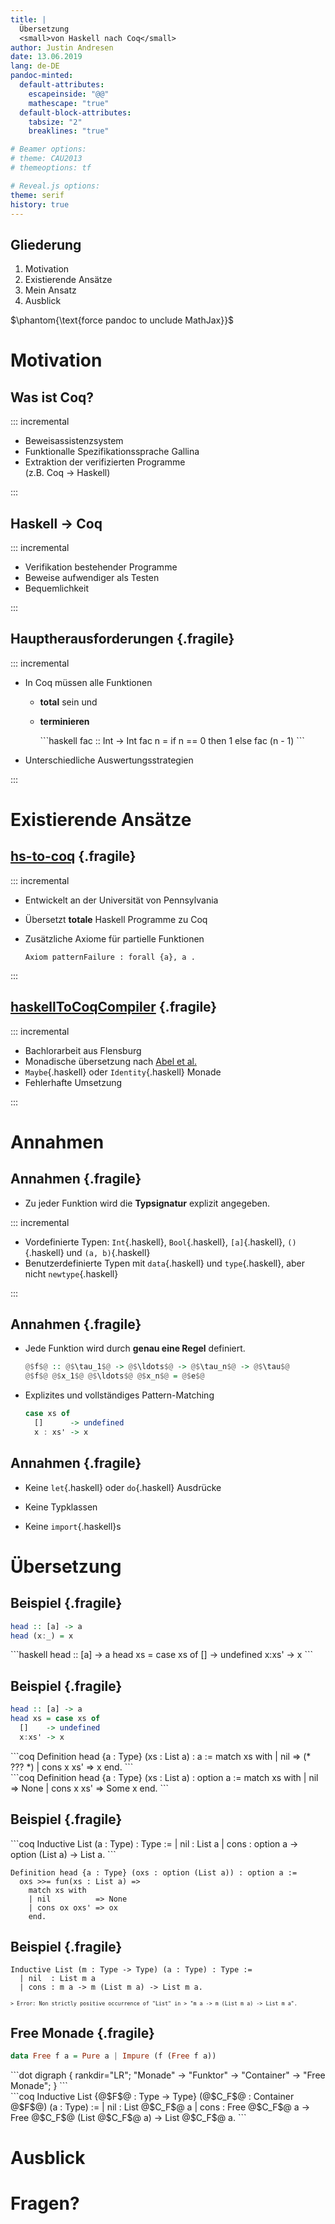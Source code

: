 ```yaml
---
title: |
  Übersetzung
  <small>von Haskell nach Coq</small>
author: Justin Andresen
date: 13.06.2019
lang: de-DE
pandoc-minted:
  default-attributes:
    escapeinside: "@@"
    mathescape: "true"
  default-block-attributes:
    tabsize: "2"
    breaklines: "true"

# Beamer options:
# theme: CAU2013
# themeoptions: tf

# Reveal.js options:
theme: serif
history: true
---
```


## Gliederung

1. Motivation
2. Existierende Ansätze
3. Mein Ansatz
4. Ausblick

$\phantom{\text{force pandoc to unclude MathJax}}$

# Motivation

<!--
  - Was ist Coq?
  - Warum Haskell zu Coq übersetzen?
  - Welche Hauptprobleme sind dabei zu lösen?
-->

## Was ist Coq?

::: incremental

- Beweisassistenzsystem
- Funktionalle Spezifikationssprache Gallina
- Extraktion der verifizierten Programme  
  (z.B. Coq → Haskell)

:::

## Haskell → Coq

::: incremental

- Verifikation bestehender Programme
- Beweise aufwendiger als Testen
- Bequemlichkeit

:::

## Hauptherausforderungen {.fragile}

::: incremental

- In Coq müssen alle Funktionen

    + **total** sein <span class="fragment" data-autoslide="1">und</span>

    + **terminieren**

        <div class="fragment">
        ```haskell
        fac :: Int -> Int
        fac n = if n == 0 then 1
                         else fac (n - 1)
        ```
        </div>

- Unterschiedliche Auswertungsstrategien

:::

# Existierende Ansätze

<!--
  - Welche Implementierungen existieren bereits?
  - Was sind die Probleme dieser existierenden Implementierungen?
  - Was soll meine Implementierung anders/besser machen?
-->

## [hs-to-coq](https://github.com/antalsz/hs-to-coq) {.fragile}

::: incremental

- Entwickelt an der Universität von Pennsylvania

- Übersetzt **totale** Haskell Programme zu Coq

- Zusätzliche Axiome für partielle Funktionen

    ```coq
    Axiom patternFailure : forall {a}, a .
    ```

:::

## [haskellToCoqCompiler](https://github.com/beje8442/haskellToCoqCompiler) {.fragile}

::: incremental

- Bachlorarbeit aus Flensburg
- Monadische übersetzung nach [Abel et al.](http://www2.tcs.ifi.lmu.de/~abel/haskell05.pdf)
- `Maybe`{.haskell} oder `Identity`{.haskell} Monade
- Fehlerhafte Umsetzung

:::

# Annahmen

<!--
  - Welche Haskell Features sollen unterstützt werden?
-->

## Annahmen {.fragile}

- Zu jeder Funktion wird die **Typsignatur** explizit angegeben.

::: incremental

- Vordefinierte Typen: `Int`{.haskell}, `Bool`{.haskell}, `[a]`{.haskell},
  `()`{.haskell} und `(a, b)`{.haskell}
- Benutzerdefinierte Typen mit `data`{.haskell} und `type`{.haskell},
  aber nicht `newtype`{.haskell}

:::

## Annahmen {.fragile}

- Jede Funktion wird durch **genau eine Regel** definiert.

    ```haskell
    @$f$@ :: @$\tau_1$@ -> @$\ldots$@ -> @$\tau_n$@ -> @$\tau$@
    @$f$@ @$x_1$@ @$\ldots$@ @$x_n$@ = @$e$@
    ```
- Explizites und vollständiges Pattern-Matching

    ```haskell
    case xs of
      []      -> undefined
      x : xs' -> x
    ```

## Annahmen {.fragile}

- Keine `let`{.haskell} oder `do`{.haskell} Ausdrücke

- Keine Typklassen

- Keine `import`{.haskell}s

# Übersetzung

## Beispiel {.fragile}

```haskell
head :: [a] -> a
head (x:_) = x
```

<div class="fragment">
```haskell
head :: [a] -> a
head xs = case xs of
  []    -> undefined
  x:xs' -> x
```
</div>

## Beispiel {.fragile}

```haskell
head :: [a] -> a
head xs = case xs of
  []    -> undefined
  x:xs' -> x
```

<div class="fragment">
```coq
Definition head {a : Type} (xs : List a) : a :=
  match xs with
  | nil        => (* ??? *)
  | cons x xs' => x
  end.
```
</div>

<div class="fragment">
```coq
Definition head {a : Type} (xs : List a) : option a :=
  match xs with
  | nil        => None
  | cons x xs' => Some x
  end.
```
</div>

## Beispiel {.fragile}

<div class="fragment">
```coq
Inductive List (a : Type) : Type :=
  | nil  : List a
  | cons : option a -> option (List a) -> List a.
```
</div>

```coq
Definition head {a : Type} (oxs : option (List a)) : option a :=
  oxs >>= fun(xs : List a) =>
    match xs with
    | nil          => None
    | cons ox oxs' => ox
    end.
```

## Beispiel {.fragile}

```coq
Inductive List (m : Type -> Type) (a : Type) : Type :=
  | nil  : List m a
  | cons : m a -> m (List m a) -> List m a.
```

<div class="fragment" style="font: 60% monospace;">
> Error: Non strictly positive occurrence of "List" in
> "m a -> m (List m a) -> List m a".
</div>

## Free Monade {.fragile}

```haskell
data Free f a = Pure a | Impure (f (Free f a))
```

<div class="fragment">
```dot
digraph {
  rankdir="LR";
  "Monade" -> "Funktor" -> "Container" -> "Free Monade";
}
```
</div>

<div class="fragment">
```coq
Inductive List {@$F$@ : Type -> Type} (@$C_F$@ : Container @$F$@)
               (a : Type) :=
  | nil  : List @$C_F$@ a
  | cons : Free @$C_F$@ a -> Free @$C_F$@ (List @$C_F$@ a) -> List @$C_F$@ a.
```
</div>

# Ausblick

<!--
  - Aktueller Stand und was noch zu tun ist.
-->

# Fragen?
